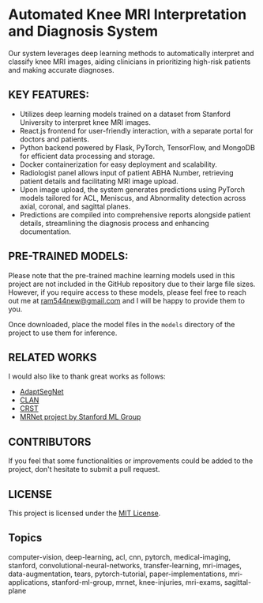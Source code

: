 # Automated Knee MRI Interpretation and Diagnosis System

Our system leverages deep learning methods to automatically interpret and classify knee MRI images, aiding clinicians in prioritizing high-risk patients and making accurate diagnoses.

## KEY FEATURES:

- Utilizes deep learning models trained on a dataset from Stanford University to interpret knee MRI images.
- React.js frontend for user-friendly interaction, with a separate portal for doctors and patients.
- Python backend powered by Flask, PyTorch, TensorFlow, and MongoDB for efficient data processing and storage.
- Docker containerization for easy deployment and scalability.
- Radiologist panel allows input of patient ABHA Number, retrieving patient details and facilitating MRI image upload.
- Upon image upload, the system generates predictions using PyTorch models tailored for ACL, Meniscus, and Abnormality detection across axial, coronal, and sagittal planes.
- Predictions are compiled into comprehensive reports alongside patient details, streamlining the diagnosis process and enhancing documentation.

## PRE-TRAINED MODELS:

Please note that the pre-trained machine learning models used in this project are not included in the GitHub repository due to their large file sizes. However, if you require access to these models, please feel free to reach out me at [ram544new@gmail.com](mailto:ram544new@gmail.com) and I will be happy to provide them to you.


Once downloaded, place the model files in the `models` directory of the project to use them for inference.

## RELATED WORKS

I would also like to thank great works as follows:

- [AdaptSegNet](https://github.com/wasidennis/AdaptSegNet)
- [CLAN](https://github.com/RoyalVane/CLAN)
- [CRST](https://github.com/yzou2/CRST)
- [MRNet project by Stanford ML Group](https://stanfordmlgroup.github.io/projects/mrnet/)

## CONTRIBUTORS

If you feel that some functionalities or improvements could be added to the project, don't hesitate to submit a pull request.

## LICENSE

This project is licensed under the [MIT License](LICENSE).

## Topics

computer-vision, deep-learning, acl, cnn, pytorch, medical-imaging, stanford, convolutional-neural-networks, transfer-learning, mri-images, data-augmentation, tears, pytorch-tutorial, paper-implementations, mri-applications, stanford-ml-group, mrnet, knee-injuries, mri-exams, sagittal-plane

